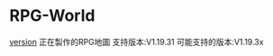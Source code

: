 # RPG-World
 [version](https://img.shields.io/badge/Minecraft_Version-Bedrock_1.18.30+-brightgreen.svg)
 正在製作的RPG地圖
 支持版本:V1.19.31
 可能支持的版本:V1.19.3x

